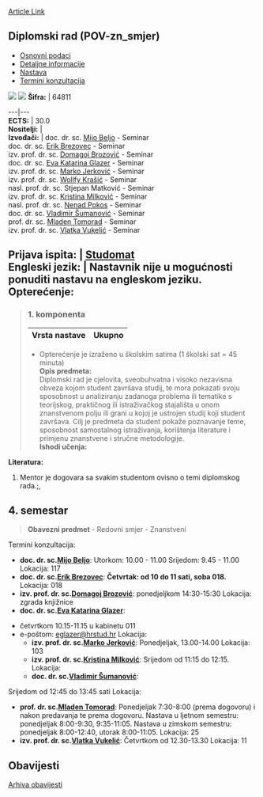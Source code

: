 [Article Link](https://www.fhs.hr/predmet/drp)

## Diplomski rad (POV-zn_smjer)
  * [Osnovni podaci](https://www.fhs.hr/predmet/drp#v1id-904800_929500_1_0 "Osnovni podaci")
  * [Detaljne informacije](https://www.fhs.hr/predmet/drp#v1id-904800_929500_1_1 "Detaljne informacije")
  * [Nastava](https://www.fhs.hr/predmet/drp#v1id-904800_929500_1_2 "Nastava")
  * [Termini konzultacija](https://www.fhs.hr/predmet/drp#v1id-904800_929500_1_3 "Termini konzultacija")


[![](https://www.fhs.hr/img/flags/gif/hr.gif)](https://www.fhs.hr/predmet/drp) [![](https://www.fhs.hr/img/flags/gif/gb.gif)](https://www.fhs.hr/en/course/dtss)
**Šifra:** |  64811  
  
---|---  
**ECTS:** |  30.0   
**Nositelji:** |   
**Izvođači:** |  doc. dr. sc. [Mijo Beljo](https://www.fhs.hr/djelatnik/mijo.beljo) - Seminar  
doc. dr. sc. [Erik Brezovec](https://www.fhs.hr/djelatnik/erik.brezovec) - Seminar  
izv. prof. dr. sc. [Domagoj Brozović](https://www.fhs.hr/djelatnik/domagoj.brozovic) - Seminar  
doc. dr. sc. [Eva Katarina Glazer](https://www.fhs.hr/djelatnik/eva_katarina.glazer) - Seminar  
izv. prof. dr. sc. [Marko Jerković](https://www.fhs.hr/djelatnik/marko.jerkovic) - Seminar  
izv. prof. dr. sc. [Wollfy Krašić](https://www.fhs.hr/djelatnik/wollfy.krasic) - Seminar  
nasl. prof. dr. sc. Stjepan Matković - Seminar  
izv. prof. dr. sc. [Kristina Milković](https://www.fhs.hr/djelatnik/kristina.milkovic) - Seminar  
nasl. prof. dr. sc. [Nenad Pokos](https://www.fhs.hr/djelatnik/nenad.pokos) - Seminar  
doc. dr. sc. [Vladimir Šumanović](https://www.fhs.hr/djelatnik/vladimir.sumanovic) - Seminar  
prof. dr. sc. [Mladen Tomorad](https://www.fhs.hr/djelatnik/mladen.tomorad) - Seminar  
izv. prof. dr. sc. [Vlatka Vukelić](https://www.fhs.hr/djelatnik/vlatka.vukelic) - Seminar  
  
**Prijava ispita:** |  [Studomat](http://www.isvu.hr/studomat)  
**Engleski jezik:** |  Nastavnik nije u mogućnosti ponuditi nastavu na engleskom jeziku.   
**Opterećenje:**  
---  
> ### 1. komponenta
> | Vrsta nastave | Ukupno  
> ---|---  
> * Opterećenje je izraženo u školskim satima (1 školski sat = 45 minuta)   
**Opis predmeta:**  
> Diplomski rad je cjelovita, sveobuhvatna i visoko nezavisna obveza kojom student završava studij, te mora pokazati svoju sposobnost u analiziranju zadanoga problema ili tematike s teorijskog, praktičnog ili istraživačkog stajališta u onom znanstvenom polju ili grani u kojoj je ustrojen studij koji student završava. Cilj je predmeta da student pokaže poznavanje teme, sposobnost samostalnog istraživanja, korištenja literature i primjenu znanstvene i stručne metodologije.  
**Ishodi učenja:**  

  
**Literatura:**  
  1. Mentor je dogovara sa svakim studentom ovisno o temi diplomskog rada.;, 

  
**4. semestar**  
---  
> **Obavezni predmet** - Redovni smjer - Znanstveni  
>   
Termini konzultacija: 
  * **doc. dr. sc.[Mijo Beljo](https://www.fhs.hr/djelatnik/mijo.beljo)**: 
Utorkom: 10.00 - 11.00
Srijedom: 9.45 - 11.00
Lokacija: 117 
  * **doc. dr. sc.[Erik Brezovec](https://www.fhs.hr/djelatnik/erik.brezovec)**: 
**Četvrtak: od 10 do 11 sati, soba 018.**
Lokacija: 018 
  * **izv. prof. dr. sc.[Domagoj Brozović](https://www.fhs.hr/djelatnik/domagoj.brozovic)**: 
ponedjeljkom 14:30-15:30
Lokacija: zgrada knjižnice 
  * **doc. dr. sc.[Eva Katarina Glazer](https://www.fhs.hr/djelatnik/eva_katarina.glazer)**: 
- četvrtkom 10.15-11.15 u kabinetu 011
- e-poštom: eglazer@hrstud.hr
Lokacija: 
  * **izv. prof. dr. sc.[Marko Jerković](https://www.fhs.hr/djelatnik/marko.jerkovic)**: 
Ponedjeljak, 13.00-14.00
Lokacija: 103 
  * **izv. prof. dr. sc.[Kristina Milković](https://www.fhs.hr/djelatnik/kristina.milkovic)**: 
Srijedom od 11:15 do 12:15.
Lokacija: 
  * **doc. dr. sc.[Vladimir Šumanović](https://www.fhs.hr/djelatnik/vladimir.sumanovic)**: 
  
Srijedom od 12:45 do 13:45 sati
Lokacija: 
  * **prof. dr. sc.[Mladen Tomorad](https://www.fhs.hr/djelatnik/mladen.tomorad)**: 
Ponedjeljak 7:30-8:00 (prema dogovoru) i nakon predavanja te prema dogovoru.
Nastava u ljetnom semestru: ponedjeljak 8:00-9:30, 9:35-11:05.
Nastava u zimskom semestru: ponedjeljak 8:00-12:40, utorak 8:00-11:05.
Lokacija: 25 
  * **izv. prof. dr. sc.[Vlatka Vukelić](https://www.fhs.hr/djelatnik/vlatka.vukelic)**: 
Četvrtkom od 12.30-13.30
Lokacija: 11 


## Obavijesti
[Arhiva obavijesti](https://www.fhs.hr/predmet/drp?@=20ox7#news_82194 "Arhiva obavijesti")
